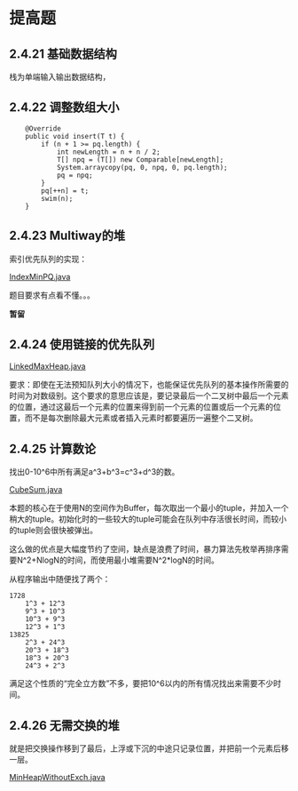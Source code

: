 # 提高题

## 2.4.21 基础数据结构

栈为单端输入输出数据结构，

## 2.4.22 调整数组大小

```
    @Override
    public void insert(T t) {
        if (n + 1 >= pq.length) {
            int newLength = n + n / 2;
            T[] npq = (T[]) new Comparable[newLength];
            System.arraycopy(pq, 0, npq, 0, pq.length);
            pq = npq;
        }
        pq[++n] = t;
        swim(n);
    }
```

## 2.4.23 Multiway的堆

索引优先队列的实现：

[IndexMinPQ.java](https://github.com/Dokyme/algorithms_4th_exercises/blob/master/src/main/java/com/dokyme/alg4/sorting/priorityqueue/IndexMinPQ.java)

题目要求有点看不懂。。。

**暂留**

## 2.4.24 使用链接的优先队列

[LinkedMaxHeap.java](https://github.com/Dokyme/algorithms_4th_exercises/blob/master/src/main/java/com/dokyme/alg4/sorting/priorityqueue/LinkedMaxHeap.java)

要求：即使在无法预知队列大小的情况下，也能保证优先队列的基本操作所需要的时间为对数级别。这个要求的意思应该是，要记录最后一个二叉树中最后一个元素的位置，通过这最后一个元素的位置来得到前一个元素的位置或后一个元素的位置，而不是每次删除最大元素或者插入元素时都要遍历一遍整个二叉树。

## 2.4.25 计算数论

找出0-10^6中所有满足a^3+b^3=c^3+d^3的数。

[CubeSum.java](https://github.com/Dokyme/algorithms_4th_exercises/blob/master/src/main/java/com/dokyme/alg4/sorting/priorityqueue/CubeSum.java)

本题的核心在于使用N的空间作为Buffer，每次取出一个最小的tuple，并加入一个稍大的tuple。初始化时的一些较大的tuple可能会在队列中存活很长时间，而较小的tuple则会很快被弹出。

这么做的优点是大幅度节约了空间，缺点是浪费了时间，暴力算法先枚举再排序需要N^2+NlogN的时间，而使用最小堆需要N^2*logN的时间。

从程序输出中随便找了两个：

```
1728
	1^3 + 12^3
	9^3 + 10^3
	10^3 + 9^3
	12^3 + 1^3
13825
	2^3 + 24^3
	20^3 + 18^3
	18^3 + 20^3
	24^3 + 2^3
```

满足这个性质的“完全立方数”不多，要把10^6以内的所有情况找出来需要不少时间。

## 2.4.26 无需交换的堆

就是把交换操作移到了最后，上浮或下沉的中途只记录位置，并把前一个元素后移一层。

[MinHeapWithoutExch.java](https://github.com/Dokyme/algorithms_4th_exercises/blob/master/src/main/java/com/dokyme/alg4/sorting/priorityqueue/MinHeapWithoutExch.java)

